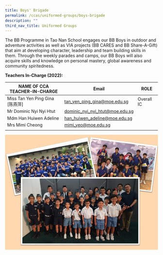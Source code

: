 ```yaml
---
title: Boys' Brigade
permalink: /ccas/uniformed-groups/boys-brigade
description: ""
third_nav_title: Uniformed Groups
---
```

The BB Programme in Tao Nan School engages our BB Boys in outdoor and adventure activities as well as VIA projects (BB CARES and BB Share-A-Gift) that aim at developing character, leadership and team building skills in them. Through the weekly parades and camps, our BB Boys will also acquire skills and knowledge on personal mastery, global awareness and community spiritedness.  

**Teachers In-Charge (2022):**

| NAME OF CCA<br>TEACHER-IN-CHARGE | Email | ROLE |
|---|---|---|
| Miss Tan Yen Ping Gina [陈燕萍] | tan_yen_ping_gina@moe.edu.sg | Overall IC |
| Mr Dominic Nyi Nyi Htut | dominic_nyi_nyi_htut@moe.edu.sg |   |
| Mdm Han Huiwen Adeline | han_huiwen_adeline@moe.edu.sg |   |
| Mrs Mimi Cheong | mimi_yeo@moe.edu.sg |  |
| | | |

![](/images/Slide18.jpg)